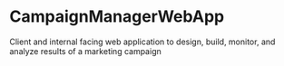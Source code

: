 # CampaignManagerWebApp
Client and internal facing web application to design, build, monitor, and analyze results of a marketing campaign
